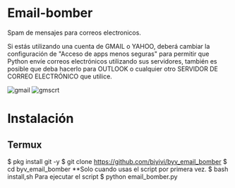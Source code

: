 # Email-bomber
Spam de mensajes para correos electronicos.

Si estás utilizando una cuenta de GMAIL o YAHOO, deberá cambiar la configuración de "Acceso de apps menos seguras" para permitir que Python envíe correos electrónicos utilizando sus servidores, también es posible que deba hacerlo para OUTLOOK o cualquier otro SERVIDOR DE CORREO ELECTRÓNICO que utilice.

![gmail](https://user-images.githubusercontent.com/75817113/126219043-97fb6d05-c321-4571-810a-aa1856b2b552.png)
![gmscrt](https://user-images.githubusercontent.com/75817113/126219173-ff752ab3-c4f0-4db1-b529-b5aa231987af.png)

# Instalación
## Termux
$ pkg install git -y 
$ git clone https://github.com/biyivi/byv_email_bomber
$ cd byv_email_bomber
**Solo cuando usas el script por primera vez.
$ bash install,sh
Para ejecutar el script 
$ python email_bomber.py
